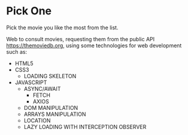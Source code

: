 # Pick One

Pick the movie you like the most from the list.

Web to consult movies, requesting them from the public API https://themoviedb.org, using some technologies for web development such as:

* HTML5
* CSS3
    * LOADING SKELETON
* JAVASCRIPT
    * ASYNC/AWAIT
        * FETCH
        * AXIOS
    * DOM MANIPULATION
    * ARRAYS MANIPULATION
    * LOCATION
    * LAZY LOADING WITH INTERCEPTION OBSERVER